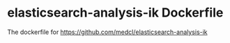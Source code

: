 # elasticsearch-analysis-ik Dockerfile

The dockerfile for https://github.com/medcl/elasticsearch-analysis-ik
